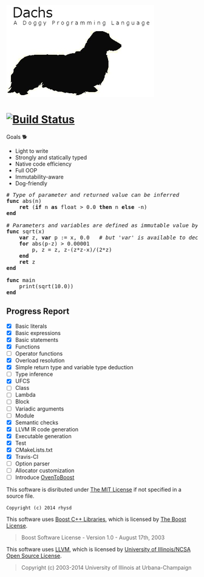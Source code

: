 ![Dachs Programming Language](misc/dachs-logo.jpg)

[![Build Status](https://travis-ci.org/rhysd/Dachs.svg?branch=master)](https://travis-ci.org/rhysd/Dachs)
=========================================================================================================

Goals :dog2:
- Light to write
- Strongly and statically typed
- Native code efficiency
- Full OOP
- Immutability-aware
- Dog-friendly

<pre>
<i># Type of parameter and returned value can be inferred</i>
<b>func</b> abs(n)
    <b>ret</b> (<b>if</b> n <b>as</b> float > 0.0 <b>then</b> n <b>else</b> -n)
<b>end</b>

<i># Parameters and variables are defined as immutable value by default</i>
<b>func</b> sqrt(x)
    <b>var</b> z, <b>var</b> p := x, 0.0   <i># but 'var' is available to declare a mutable variable</i>
    <b>for</b> abs(p-z) > 0.00001
        p, z = z, z-(z*z-x)/(2*z)
    <b>end</b>
    <b>ret</b> z
<b>end</b>

<b>func</b> main
    print(sqrt(10.0))
<b>end</b>
</pre>

<!--
# Type of parameter and returned value can be inferred
func abs(n)
    ret (if n > 0.0 then n else -n)
end

# Parameters and variables are defined as immutable value by default
func sqrt(x)
    var z, p := x, 0.0   # but 'var' is available to declare a mutable variable
    for abs(p-z) > 0.00001
        p, z = z, z-(z*z-x)/(2*z)
    end
    ret z
end

func main
    print(sqrt(10.0))
end
-->

## Progress Report

- [x] Basic literals
- [x] Basic expressions
- [x] Basic statements
- [x] Functions
- [ ] Operator functions
- [x] Overload resolution
- [x] Simple return type and variable type deduction
- [ ] Type inference
- [x] UFCS
- [ ] Class
- [ ] Lambda
- [ ] Block
- [ ] Variadic arguments
- [ ] Module
- [x] Semantic checks
- [x] LLVM IR code generation
- [x] Executable generation
- [x] Test
- [x] CMakeLists.txt
- [x] Travis-CI
- [ ] Option parser
- [ ] Allocator customization
- [ ] Introduce [OvenToBoost](https://github.com/faithandbrave/OvenToBoost)

This software is disributed under [The MIT License](http://opensource.org/licenses/MIT) if not specified in a source file.

    Copyright (c) 2014 rhysd

This software uses [Boost C++ Libraries](http://www.boost.org/), which is licensed by [The Boost License](http://www.boost.org/users/license.html).

> Boost Software License - Version 1.0 - August 17th, 2003

This software uses [LLVM](http://llvm.org/), which is licensed by [University of Illinois/NCSA Open Source License](http://opensource.org/licenses/UoI-NCSA.php).

> Copyright (c) 2003-2014 University of Illinois at Urbana-Champaign
